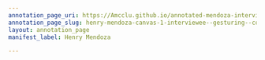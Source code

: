 ```yaml
---
annotation_page_uri: https://Amcclu.github.io/annotated-mendoza-interview/annotations/henry-mendoza-canvas-1-interviewee--gesturing--contextualizing--body-language--smiling--eye-contact-.json
annotation_page_slug: henry-mendoza-canvas-1-interviewee--gesturing--contextualizing--body-language--smiling--eye-contact-
layout: annotation_page
manifest_label: Henry Mendoza

---
```

